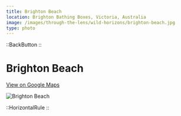 ```yaml
---
title: Brighton Beach
location: Brighton Bathing Boxes, Victoria, Australia
image: /images/through-the-lens/wild-horizons/brighton-beach.jpg
type: photo
---
```


::BackButton
::

# Brighton Beach

<a href="https://www.google.com/maps/search/?api=1&query=Brighton+Bathing+Boxes,+Victoria,+Australia" target="_blank" rel="noopener noreferrer">View on Google Maps</a>

![Brighton Beach](/images/through-the-lens/wild-horizons/brighton-beach.jpg)

<div class="mb-8"></div>

::HorizontalRule
::

